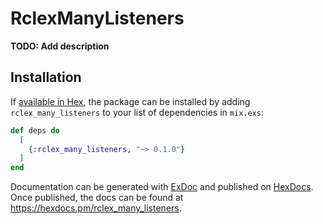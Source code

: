 # RclexManyListeners

**TODO: Add description**

## Installation

If [available in Hex](https://hex.pm/docs/publish), the package can be installed
by adding `rclex_many_listeners` to your list of dependencies in `mix.exs`:

```elixir
def deps do
  [
    {:rclex_many_listeners, "~> 0.1.0"}
  ]
end
```

Documentation can be generated with [ExDoc](https://github.com/elixir-lang/ex_doc)
and published on [HexDocs](https://hexdocs.pm). Once published, the docs can
be found at <https://hexdocs.pm/rclex_many_listeners>.

